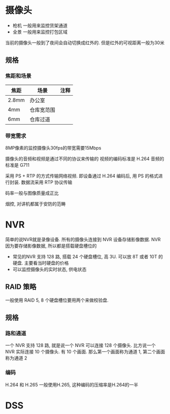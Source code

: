 
# 摄像头
- 枪机 一般用来监控货架通道
- 全景 一般用来监控打包区域

当前的摄像头一般到了夜间会自动切换成红外的. 但是红外的可视距离一般为30米


## 规格
### 焦距和场景

| 焦距  | 场景       | 注释 |
| ----- | ---------- | ---- |
| 2.8mm | 办公室     |      |
| 4mm   | 仓库宽范围 |      |
| 6mm   | 仓库过道            |      |

### 带宽需求
8MP像素的监控摄像头30fps的带宽需要15Mbps

摄像头的音频和视频是通过不同的协议来传输的
视频的编码标准是 H.264
音频的标准是 G711

采用 PS + RTP 的方式传输网络视频. 即设备通过 H.264 编码后, 用 PS 的格式进行封装. 数据流采用 RTP 协议传输

码率一般与图像质量成正比

烟控, 对讲机都属于安防的范畴

# NVR
简单的说NVR就是录像设备. 所有的摄像头连接到 NVR 设备存储影像数据. NVR 因为要存储影像数据, 所以都是搭载硬盘槽位的
- 常见的NVR 支持 128 路, 搭载 24 个硬盘槽位, 高 3U. 可以放 8T 或者 10T 的硬盘. 主要看当时硬盘的价格
- 可以监控摄像头的实时状态, 供电状态
## RAID 策略
一般使用 RAID 5, 8 个硬盘槽位要用两个来做校验盘. 

## 规格
### 路和通道
一个 NVR 支持 128 路, 就是说一个 NVR 可以连接 128 个摄像头. 比方说一个 NVR 实际连接 10 个摄像头. 有 10 个画面. 那么第一个画面称为通道 1, 第二个画面称为通道 2


### 编码
H.264 和 H.265
一般使用H.265, 这种编码的压缩率是H.264的一半


# DSS



